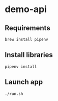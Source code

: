 # demo-api

## Requirements

```shell
brew install pipenv 
```

## Install libraries

```shell
pipenv install
```

## Launch app

```shell
./run.sh
```

